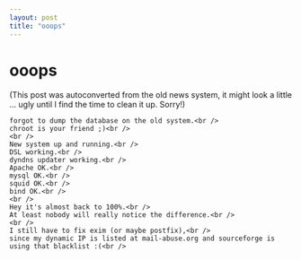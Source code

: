 ```yaml
---
layout: post
title: "ooops"
---
```

<h1>ooops</h1>
(This post was autoconverted from the old news system,
it might look a little ... ugly until I find the time
to clean it up.
Sorry!)

    forgot to dump the database on the old system.<br />
    chroot is your friend ;)<br />
    <br />
    New system up and running.<br />
    DSL working.<br />
    dyndns updater working.<br />
    Apache OK.<br />
    mysql OK.<br />
    squid OK.<br />
    bind OK.<br />
    <br />
    Hey it's almost back to 100%.<br />
    At least nobody will really notice the difference.<br />
    <br />
    I still have to fix exim (or maybe postfix),<br />
    since my dynamic IP is listed at mail-abuse.org and sourceforge is using that blacklist :(<br />

